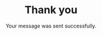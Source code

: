---
title: Thank you
subtitle: Your message was sent successfully.
description: Index is a minimal, fixed sidebar grid portfolio Jekyll theme.
featured_image: /images/others/about01.png
---